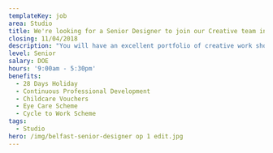 ```yaml
---
templateKey: job
area: Studio
title: We're looking for a Senior Designer to join our Creative team in Belfast.
closing: 11/04/2018
description: "You will have an excellent portfolio of creative work showcasing various skills including the highest levels of design, branding, typography, typesetting and strategic thinking. As well as having superb Mac skills in Adobe InDesign, Illustrator and Photoshop. You will be currently working and delivering in a fast-paced agency with tight deadlines. \r\n\nYou will be passionate about everything to do with Advertising and Design, as well as having excellent communication skills and experience of working with clients directly as well leading on design briefs, pitches and art directing photoshoots.\r\n\nDigital design experience would be an added feather in your cap and very much desirable but not essential. Your attention to detail will be second to none."
level: Senior
salary: DOE
hours: '9:00am - 5:30pm'
benefits:
  - 28 Days Holiday
  - Continuous Professional Development
  - Childcare Vouchers
  - Eye Care Scheme
  - Cycle to Work Scheme
tags:
  - Studio
hero: /img/belfast-senior-designer op 1 edit.jpg
---
```

